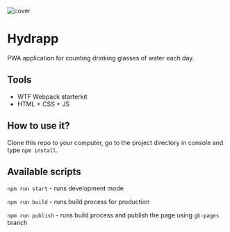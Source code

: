 ![cover](https://jarek-janowski.github.io/hydrapp/Hydrapp.png)

# Hydrapp

PWA application for counting drinking glasses of water each day.

## Tools

- WTF Webpack starterkit
- HTML + CSS + JS

## How to use it?

Clone this repo to your computer, go to the project directory in console and type `npm install`.

## Available scripts

`npm run start` - runs development mode

`npm run build` - runs build process for production

`npm run publish` - runs build process and publish the page using `gh-pages` branch

